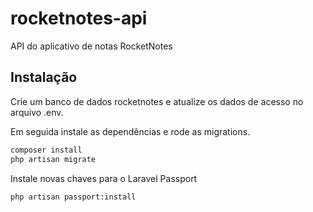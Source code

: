 # rocketnotes-api
 API do aplicativo de notas RocketNotes

## Instalação

Crie um banco de dados rocketnotes e atualize os dados de acesso no arquivo .env.

Em seguida instale as dependências e rode as migrations.

```bash
composer install
php artisan migrate
```

Instale novas chaves para o Laravel Passport

```bash
php artisan passport:install
```
